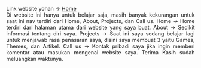 <p style="text-align: justify;">Link website yohan -> <a href="https://yohann19.github.io/Y/Wyohan.html"> Home </a> <br>
Di website ini hanya untuk belajar saja, masih banyak kekurangan 
untuk saat ini nav terdiri dari Home, About, Projects, dan Call us. 
Home -> Home terdiri dari halaman utama dari website yang saya buat.
About -> Sedikit informasi tentang diri saya.
Projects -> Saat ini saya sedang belajar lagi untuk menjawab rasa penasaran saya, disini saya membuat 3  yaitu Games, Themes, dan Artikel.
Call us -> Kontak pribadi saya jika ingin memberi komentar atau masukan mengenai website saya.
Terima Kasih sudah meluangkan waktunya. </p>
